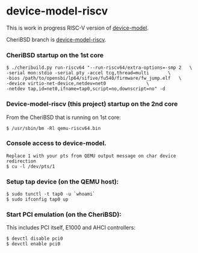 # device-model-riscv

This is work in progress RISC-V version of [device-model](https://github.com/CTSRD-CHERI/device-model).

CheriBSD branch is [device-model-riscv](https://github.com/CTSRD-CHERI/cheribsd/tree/device-model-riscv).

### CheriBSD startup on the 1st core
    $ ./cheribuild.py run-riscv64 "--run-riscv64/extra-options=-smp 2	\
	-serial mon:stdio -serial pty -accel tcg,thread=multi		\
	-bios /path/to/opensbi/lp64/sifive/fu540/firmware/fw_jump.elf	\
	-device virtio-net-device,netdev=net0				\
	-netdev tap,id=net0,ifname=tap0,script=no,downscript=no" -d

### Device-model-riscv (this project) startup on the 2nd core

From the CheriBSD that is running on 1st core:

    $ /usr/sbin/bm -Rl qemu-riscv64.bin

### Console access to device-model.
    Replace 1 with your pts from QEMU output message on char device redirection
	$ cu -l /dev/pts/1

### Setup tap device (on the QEMU host):

    $ sudo tunctl -t tap0 -u `whoami`
    $ sudo ifconfig tap0 up

### Start PCI emulation (on the CheriBSD):

This includes PCI itself, E1000 and AHCI controllers:

    $ devctl disable pci0
    $ devctl enable pci0
